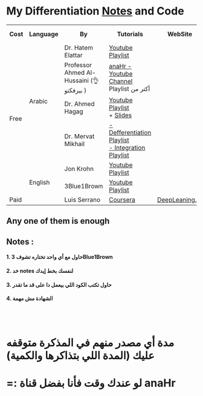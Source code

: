 # My Differentiation [Notes](https://github.com/mazen-alasas/ML-Journey/blob/main/1.%20Math/2.%20Calculus/1.%20Differentiation/Differentiation.pdf) and **Code**


<table style="width:100%">
    <tr>
        <th> Cost                  </th>
        <th> Language              </th>
        <th> By                    </th>
        <th> Tutorials             </th>
        <th> WebSite               </th>
        <th> Certificates / Awards </th>
    </tr>
    <tr>
        <td rowspan = "6"> Free    </td>
        <td rowspan = "4"> Arabic  </td>
        <td> Dr. Hatem Elattar     </td>
        <td> <a href = "https://youtube.com/playlist?list=PLJM7jJIw2GC1QOEq2RoIXSu08dT037xXb&si=eexxYg-vMgCeLI-g"> Youtube Playlist </a> </td>
        <td> </td>
        <td> </td>
    </tr>
    <tr>
        <td> Professor Ahmed Al-Hussaini (👌بيرفكتو ) </td>
        <td> <a href = "https://www.youtube.com/@anaHr"> anaHr - Youtube Channel </a> 
        <br> Playlist أكتر من </td>
        <td> </td>
        <td> </td>
    </tr>
    <tr>
        <td> Dr. Ahmed Hagag </td>
        <td> <a href = "https://www.youtube.com/playlist?list=PLxIvc-MGOs6gkSl_PPAVJpebKDLo-ijEC"> Youtube Playlist </a> <br>
           + <a href = "https://drive.google.com/drive/folders/1vycxKtLjwFUP2BfpJZNMfLngIYUcT_z3"> Slides </a>  </td>
        <td> </td>
        <td> </td>
    </tr>
    <tr>
        <td> Dr. Mervat Mikhail    </td>
        <td> <a href = "https://youtube.com/playlist?list=PL7snZ0LSsq3h6FiW5jXaoBLIA2pXaMLsv&si=Y5NzSwLMhvlitiHP"> - Defferentiation Playlist </a> <br>
        <a href = "https://www.youtube.com/playlist?list=PL7snZ0LSsq3iVcQIRah2WLfRKNxBD8PCT"> - Integration Playlist </a> </td>
        <td> </td>
        <td> </td>
    </tr>
    <tr>
        <td rowspan = "3"> English </td>
        <td> Jon Krohn </td>
        <td> <a href = "https://youtube.com/playlist?list=PLRDl2inPrWQVu2OvnTvtkRpJ-wz-URMJx&si=Zn7FcCwdHbp41s6J"> Youtube Playlist </a> </td>
        <td> </td>
        <td> </td>
    </tr>
    <tr>
        <td> 3Blue1Brown </td>
        <td> <a href = "https://youtube.com/playlist?list=PLZHQObOWTQDMsr9K-rj53DwVRMYO3t5Yr&si=7jk4_dl1GZUyNFOF"> Youtube Playlist </a> </td>
        <td> </td>
        <td> </td>
    </tr>
    <tr>
        <td> Paid </td>
        <td> Luis Serrano </td>
        <td> <a href = "https://www.coursera.org/learn/machine-learning-calculus?specialization=mathematics-for-machine-learning-and-data-science"> Coursera </a> </td>
        <td> <a href = "https://www.deeplearning.ai/courses/mathematics-for-machine-learning-and-data-science-specialization/"> DeepLeaning.AI </a> </td>
        <td> ✅ </td>
    </tr>
</table>

## Any one of them is enough
## Notes :
#### 1. حاول مع أي واحد تختاره تشوف **3Blue1Brown**
#### 2. خد notes لنفسك بخط إيدك
#### 3. حاول تكتب الكود اللي بيعمل دا على قد ما تقدر
#### 4. الشهادة مش مهمة

<br>
<br>

# مدة أي مصدر منهم في المذكرة متوقفه عليك (المدة اللي بتذاكرها والكمية) 
# =: لو عندك وقت فأنا بفضل قناة **anaHr**
